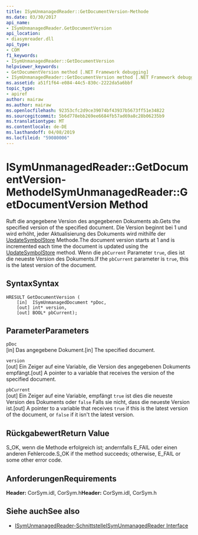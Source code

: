 ```yaml
---
title: ISymUnmanagedReader::GetDocumentVersion-Methode
ms.date: 03/30/2017
api_name:
- ISymUnmanagedReader.GetDocumentVersion
api_location:
- diasymreader.dll
api_type:
- COM
f1_keywords:
- ISymUnmanagedReader::GetDocumentVersion
helpviewer_keywords:
- GetDocumentVersion method [.NET Framework debugging]
- ISymUnmanagedReader::GetDocumentVersion method [.NET Framework debugging]
ms.assetid: a51f1f64-e084-44c5-830c-2222da5a6bbf
topic_type:
- apiref
author: mairaw
ms.author: mairaw
ms.openlocfilehash: 92353cfc2d9ce39074bf43937b5673ff51e34822
ms.sourcegitcommit: 5b6d778ebb269ee6684fb57ad69a8c28b06235b9
ms.translationtype: MT
ms.contentlocale: de-DE
ms.lasthandoff: 04/08/2019
ms.locfileid: "59080006"
---
```

# <a name="isymunmanagedreadergetdocumentversion-method"></a><span data-ttu-id="03814-102">ISymUnmanagedReader::GetDocumentVersion-Methode</span><span class="sxs-lookup"><span data-stu-id="03814-102">ISymUnmanagedReader::GetDocumentVersion Method</span></span>
<span data-ttu-id="03814-103">Ruft die angegebene Version des angegebenen Dokuments ab.</span><span class="sxs-lookup"><span data-stu-id="03814-103">Gets the specified version of the specified document.</span></span> <span data-ttu-id="03814-104">Die Version beginnt bei 1 und wird erhöht, jeder Aktualisierung des Dokuments wird mithilfe der [UpdateSymbolStore](../../../../docs/framework/unmanaged-api/diagnostics/isymunmanagedreader-updatesymbolstore-method.md) Methode.</span><span class="sxs-lookup"><span data-stu-id="03814-104">The document version starts at 1 and is incremented each time the document is updated using the [UpdateSymbolStore](../../../../docs/framework/unmanaged-api/diagnostics/isymunmanagedreader-updatesymbolstore-method.md) method.</span></span> <span data-ttu-id="03814-105">Wenn die `pbCurrent` Parameter `true`, dies ist die neueste Version des Dokuments.</span><span class="sxs-lookup"><span data-stu-id="03814-105">If the `pbCurrent` parameter is `true`, this is the latest version of the document.</span></span>  
  
## <a name="syntax"></a><span data-ttu-id="03814-106">Syntax</span><span class="sxs-lookup"><span data-stu-id="03814-106">Syntax</span></span>  
  
```  
HRESULT GetDocumentVersion (  
    [in]  ISymUnmanagedDocument *pDoc,  
    [out] int* version,  
    [out] BOOL* pbCurrent);  
```  
  
## <a name="parameters"></a><span data-ttu-id="03814-107">Parameter</span><span class="sxs-lookup"><span data-stu-id="03814-107">Parameters</span></span>  
 `pDoc`  
 <span data-ttu-id="03814-108">[in] Das angegebene Dokument.</span><span class="sxs-lookup"><span data-stu-id="03814-108">[in] The specified document.</span></span>  
  
 `version`  
 <span data-ttu-id="03814-109">[out] Ein Zeiger auf eine Variable, die Version des angegebenen Dokuments empfängt.</span><span class="sxs-lookup"><span data-stu-id="03814-109">[out] A pointer to a variable that receives the version of the specified document.</span></span>  
  
 `pbCurrent`  
 <span data-ttu-id="03814-110">[out] Ein Zeiger auf eine Variable, empfängt `true` ist dies die neueste Version des Dokuments oder `false` Falls sie nicht, dass die neueste Version ist.</span><span class="sxs-lookup"><span data-stu-id="03814-110">[out] A pointer to a variable that receives `true` if this is the latest version of the document, or `false` if it isn't the latest version.</span></span>  
  
## <a name="return-value"></a><span data-ttu-id="03814-111">Rückgabewert</span><span class="sxs-lookup"><span data-stu-id="03814-111">Return Value</span></span>  
 <span data-ttu-id="03814-112">S_OK, wenn die Methode erfolgreich ist; andernfalls E_FAIL oder einen anderen Fehlercode.</span><span class="sxs-lookup"><span data-stu-id="03814-112">S_OK if the method succeeds; otherwise, E_FAIL or some other error code.</span></span>  
  
## <a name="requirements"></a><span data-ttu-id="03814-113">Anforderungen</span><span class="sxs-lookup"><span data-stu-id="03814-113">Requirements</span></span>  
 <span data-ttu-id="03814-114">**Header:** CorSym.idl, CorSym.h</span><span class="sxs-lookup"><span data-stu-id="03814-114">**Header:** CorSym.idl, CorSym.h</span></span>  
  
## <a name="see-also"></a><span data-ttu-id="03814-115">Siehe auch</span><span class="sxs-lookup"><span data-stu-id="03814-115">See also</span></span>

- [<span data-ttu-id="03814-116">ISymUnmanagedReader-Schnittstelle</span><span class="sxs-lookup"><span data-stu-id="03814-116">ISymUnmanagedReader Interface</span></span>](../../../../docs/framework/unmanaged-api/diagnostics/isymunmanagedreader-interface.md)
